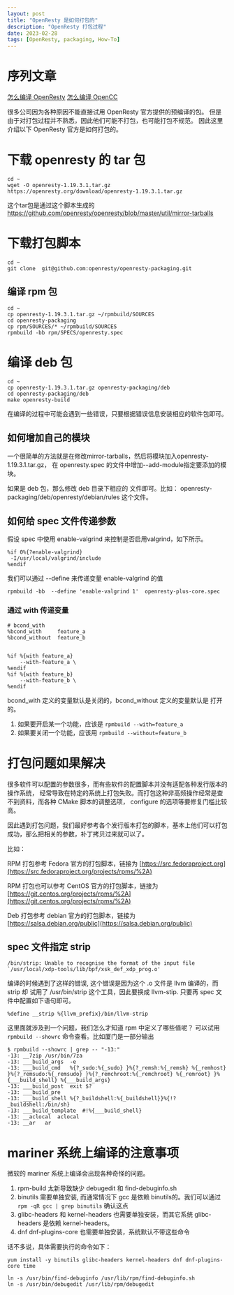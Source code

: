 ```yaml
---
layout: post
title: "OpenResty 是如何打包的"
description: "OpenResty 打包过程"
date: 2023-02-28
tags: [OpenResty, packaging, How-To]
---
```

# 序列文章

[怎么编译 OpenResty](./2023-02-28-how-to-compile-openresty.md)
[怎么编译 OpenCC](./2023-04-23-how-to-compile-opencc.md)

很多公司因为各种原因不能直接试用 OpenResty 官方提供的预编译的包。
但是由于对打包过程并不熟悉，因此他们可能不打包，也可能打包不规范。
因此这里介绍以下 OpenResty 官方是如何打包的。


# 下载 openresty 的 tar 包

```shell
cd ~
wget -O openresty-1.19.3.1.tar.gz  https://openresty.org/download/openresty-1.19.3.1.tar.gz
```

这个tar包是通过这个脚本生成的 https://github.com/openresty/openresty/blob/master/util/mirror-tarballs


# 下载打包脚本

```shell
cd ~
git clone  git@github.com:openresty/openresty-packaging.git
```

## 编译 rpm 包

```shell
cd ~
cp openresty-1.19.3.1.tar.gz ~/rpmbuild/SOURCES
cd openresty-packaging
cp rpm/SOURCES/* ~/rpmbuild/SOURCES
rpmbuild -bb rpm/SPECS/openresty.spec
```

# 编译 deb 包

```shell
cd ~
cp openresty-1.19.3.1.tar.gz openresty-packaging/deb
cd openresty-packaging/deb
make openresty-build
```

在编译的过程中可能会遇到一些错误，只要根据错误信息安装相应的软件包即可。

## 如何增加自己的模块

一个很简单的方法就是在修改mirror-tarballs，然后将模块加入openresty-1.19.3.1.tar.gz， 在 openresty.spec 的文件中增加--add-module指定要添加的模块。

如果是 deb 包，那么修改 deb 目录下相应的 文件即可。比如：
openresty-packaging/deb/openresty/debian/rules 这个文件。

## 如何给 spec 文件传递参数

假设 spec 中使用 enable-valgrind 来控制是否启用valgrind，如下所示。

```spec
%if 0%{?enable-valgrind}
 -I/usr/local/valgrind/include
%endif
```

我们可以通过 --define 来传递变量 enable-valgrind 的值

```shell
rpmbuild -bb  --define 'enable-valgrind 1'  openresty-plus-core.spec
```

### 通过 with 传递变量

```spec
# bcond_with
%bcond_with     feature_a
%bcond_without  feature_b


%if %{with feature_a}
    --with-feature_a \
%endif
%if %{with feature_b}
    --with-feature_b \
%endif
```

bcond_with 定义的变量默认是关闭的，bcond_without 定义的变量默认是 打开的。

1. 如果要开启某一个功能，应该是 `rpmbuild --with=feature_a`
1. 如果要关闭一个功能，应该用 `rpmbuild --without=feature_b`


# 打包问题如果解决

很多软件可以配置的参数很多，而有些软件的配置脚本并没有适配各种发行版本的操作系统，
经常导致在特定的系统上打包失败。而打包这种非高频操作经常是查不到资料，而各种 CMake 脚本的调整选项，
configure 的选项等要修复门槛比较高。

因此遇到打包问题，我们最好参考各个发行版本打包的脚本，基本上他们可以打包成功，那么把相关的参数，补丁拷贝过来就可以了。

比如：

RPM 打包参考 Fedora 官方的打包脚本，链接为 [https://src.fedoraproject.org](https://src.fedoraproject.org/projects/rpms/%2A)

RPM 打包也可以参考 CentOS 官方的打包脚本，链接为 [https://git.centos.org/projects/rpms/%2A](https://git.centos.org/projects/rpms/%2A)

Deb 打包参考 debian 官方的打包脚本，链接为 [https://salsa.debian.org/public](https://salsa.debian.org/public)

## spec 文件指定 strip

```text
/bin/strip: Unable to recognise the format of the input file
`/usr/local/xdp-tools/lib/bpf/xsk_def_xdp_prog.o'
```

编译的时候遇到了这样的错误, 这个错误是因为这个 .o 文件是 llvm 编译的，而 strip 却
试用了 /usr/bin/strip 这个工具，因此要换成 llvm-stip. 只要再 spec 文件中配置如下语句即可。

```shell
%define __strip %{llvm_prefix}/bin/llvm-strip
```

这里面就涉及到一个问题，我们怎么才知道 rpm 中定义了哪些值呢？
可以试用 `rpmbuild --showrc` 命令查看。比如厦门是一部分输出

```shell
$ rpmbuild --showrc | grep -- "-13:"
-13: __7zip	/usr/bin/7za
-13: ___build_args	-e
-13: ___build_cmd	%{?_sudo:%{_sudo} }%{?_remsh:%{_remsh} %{_remhost} }%{?_remsudo:%{_remsudo} }%{?_remchroot:%{_remchroot} %{_remroot} }%{___build_shell} %{___build_args}
-13: ___build_post	exit $?
-13: ___build_pre	
-13: ___build_shell	%{?_buildshell:%{_buildshell}}%{!?_buildshell:/bin/sh}
-13: ___build_template	#!%{___build_shell}
-13: __aclocal	aclocal
-13: __ar	ar
```

# mariner 系统上编译的注意事项

微软的 mariner 系统上编译会出现各种奇怪的问题。

1. rpm-build 太新导致缺少 debugedit 和 find-debuginfo.sh
1. binutils 需要单独安装, 而通常情况下 gcc 是依赖 binutils的。我们可以通过 `rpm -qR gcc | grep binutils` 确认这点
1. glibc-headers 和 kernel-headers 也需要单独安装，而其它系统 glibc-headers 是依赖 kernel-headers。
1. dnf dnf-plugins-core 也需要单独安装，系统默认不带这些命令

话不多说，具体需要执行的命令如下：

```shell
yum install -y binutils glibc-headers kernel-headers dnf dnf-plugins-core time

ln -s /usr/bin/find-debuginfo /usr/lib/rpm/find-debuginfo.sh
ln -s /usr/bin/debugedit /usr/lib/rpm/debugedit
```
